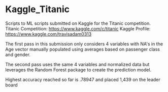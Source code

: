 # Kaggle_Titanic
Scripts to ML scripts submitted on Kaggle for the Titanic competition.
Titanic Competition:
https://www.kaggle.com/c/titanic
Kaggle Profile:
https://www.kaggle.com/travisadam0313


The first pass in this submission only considers 4 variables with NA's in the Age vector manually populated using averages based on passenger class and gender.

The second pass uses the same 4 variables and normalized data but leverages the Random Forest package to create the prediction model.

Highest accuracy reached so far is .78947 and placed 1,439 on the leader board
